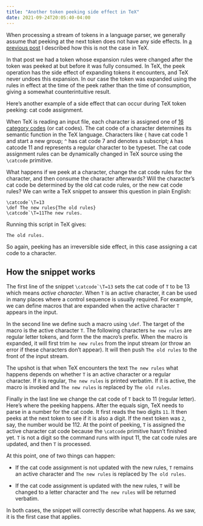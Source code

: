 ```yaml
---
title: "Another token peeking side effect in TeX"
date: 2021-09-24T20:05:40-04:00
---
```


When processing a stream of tokens in a language parser,
    we generally assume that peeking at the next token does not have any side effects. 
In [a previous post](../tex-expansion-edge-case) I described how this is not the case in TeX. 

In that post we had a token whose expansion rules were changed 
    after the token was peeked at but before it was fully consumed. 
In TeX, the peek operation has the side effect of expanding tokens it encounters, 
    and TeX never undoes this expansion. 
In our case the token was expanded using the rules in effect at the time of the peek 
    rather than the time of consumption, giving a somewhat counterintuitive result.

Here’s another example of a side effect that can occur during TeX token peeking: cat code assignment.

When TeX is reading an input file, 
    each character is assigned one of [16 category codes](https://en.wikibooks.org/wiki/TeX/catcode)
     (or cat codes). 
The cat code of a character determines its semantic function in the TeX language. 
Characters like `{` have cat code 1 and start a new group;
    `^` has cat code 7 and denotes a subscript; 
    `A` has catcode 11 and represents a regular character to be typeset. 
The cat code assignment rules can be dynamically changed in TeX source using the `\catcode` primitive.

What happens if we peek at a character, 
    change the cat code rules for the character, 
    and then consume the character afterwards? 
Will the character’s cat code be determined by the old cat code rules,
    or the new cat code rules? 
We can write a TeX snippet to answer this question in plain English:

    \catcode`\T=13
    \def The new rules{The old rules}
    \catcode`\T=11The new rules.

Running this script in TeX gives:

    The old rules.

So again, peeking has an irreversible side effect, in this case assigning a cat code to a character.

## How the snippet works

The first line of the snippet ``\catcode`\T=13`` sets the
    cat code of `T` to be 13 which means _active character_.
When `T` is an active character, 
    it can be used in many places where a control sequence is usually required.
For example, we can define macros that are expanded when the active character `T` appears in the input.

In the second line we define such a macro using `\def`. 
The target of the macro is the active character `T`.
The following characters `he new rules` are regular letter tokens, 
    and form the the macro’s prefix. 
When the macro is expanded, 
    it will first trim `he new rules` from the input stream 
    (or throw an error if these characters don’t appear).
It will then push `The old rules` to the front of the input stream.

The upshot is that when TeX encounters the text `The new rules`
     what happens depends on whether `T` is an active character or a regular character.
If it is regular, `The new rules` is printed verbatim. 
If it is active, the macro is invoked and `The new rules` is replaced by `The old rules`.

Finally in the last line we change the cat code of `T` back to 11 (regular letter).
Here’s where the peeking happens.
After the equals sign, TeX needs to parse in a number for the cat code.
It first reads the two digits `11`.
It then peeks at the next token to see if it is also a digit.
If the next token was `2`, say, the number would be 112.
At the point of peeking, `T` is assigned the active character
    cat code because the `\catcode` primitive hasn’t finished yet.
`T` is not a digit so the command runs with input 11, 
    the cat code rules are updated, and then `T` is processed.

At this point, one of two things can happen:

- If the cat code assignment is not updated with the new rules,
    `T` remains an active character and `The new rules` is replaced by `The old rules`.

- If the cat code assignment is updated with the new rules, 
    `T` will be changed to a letter character and `The new rules` will be returned verbatim.

In both cases, the snippet will correctly describe what happens.
As we saw, it is the first case that applies.
